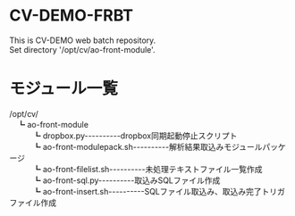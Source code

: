 # CV-DEMO-FRBT
This is CV-DEMO web batch repository.  
Set directory '/opt/cv/ao-front-module'.  

# モジュール一覧
/opt/cv/  
　┗ ao-front-module  
　　　┗ dropbox.py----------dropbox同期起動停止スクリプト  
　　　┗ ao-front-modulepack.sh----------解析結果取込みモジュールパッケージ  
　　　┗ ao-front-filelist.sh----------未処理テキストファイル一覧作成  
　　　┗ ao-front-sql.py----------取込みSQLファイル作成  
　　　┗ ao-front-insert.sh----------SQLファイル取込み、取込み完了トリガファイル作成  

